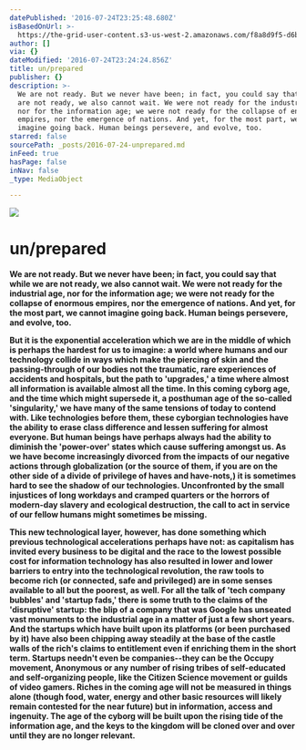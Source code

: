 ```yaml
---
datePublished: '2016-07-24T23:25:48.680Z'
isBasedOnUrl: >-
  https://the-grid-user-content.s3-us-west-2.amazonaws.com/f8a8d9f5-d6bb-421e-81b8-a05494df34a3.jpg
author: []
via: {}
dateModified: '2016-07-24T23:24:24.856Z'
title: un/prepared
publisher: {}
description: >-
  We are not ready. But we never have been; in fact, you could say that while we
  are not ready, we also cannot wait. We were not ready for the industrial age,
  nor for the information age; we were not ready for the collapse of enormous
  empires, nor the emergence of nations. And yet, for the most part, we cannot
  imagine going back. Human beings persevere, and evolve, too.
starred: false
sourcePath: _posts/2016-07-24-unprepared.md
inFeed: true
hasPage: false
inNav: false
_type: MediaObject

---
```

![](https://imgflo.herokuapp.com/graph/vahj1ThiexotieMo/2f435fda4c5e475b9eb53bd06421b52e/croprotate.jpg?cropheight=4001&cropwidth=6000&degrees=0&input=https%3A%2F%2Fthe-grid-user-content.s3-us-west-2.amazonaws.com%2Ff8a8d9f5-d6bb-421e-81b8-a05494df34a3.jpg&x=0&y=0)

# un/prepared

**We are not ready. But we never have been; in fact, you could say that while we are not ready, we also cannot wait. We were not ready for the industrial age, nor for the information age; we were not ready for the collapse of enormous empires, nor the emergence of nations. And yet, for the most part, we cannot imagine going back. Human beings persevere, and evolve, too.**

**But it is the exponential acceleration which we are in the middle of which is perhaps the hardest for us to imagine: a world where humans and our technology collide in ways which make the piercing of skin and the passing-through of our bodies not the traumatic, rare experiences of accidents and hospitals, but the path to 'upgrades,' a time where almost all information is available almost all the time. In this coming cyborg age, and the time which might supersede it, a posthuman age of the so-called 'singularity,' we have many of the same tensions of today to contend with. Like technologies before them, these cyborgian technologies have the ability to erase class difference and lessen suffering for almost everyone. But human beings have perhaps always had the ability to diminish the 'power-over' states which cause suffering amongst us. As we have become increasingly divorced from the impacts of our negative actions through globalization (or the source of them, if you are on the other side of a divide of privilege of haves and have-nots,) it is sometimes hard to see the shadow of our technologies. Unconfronted by the small injustices of long workdays and cramped quarters or the horrors of modern-day slavery and ecological destruction, the call to act in service of our fellow humans might sometimes be missing.**

**This new technological layer, however, has done something which previous technological accelerations perhaps have not: as capitalism has invited every business to be digital and the race to the lowest possible cost for information technology has also resulted in lower and lower barriers to entry into the technological revolution, the raw tools to become rich (or connected, safe and privileged) are in some senses available to all but the poorest, as well. For all the talk of 'tech company bubbles' and 'startup fads,' there is some truth to the claims of the 'disruptive' startup: the blip of a company that was Google has unseated vast monuments to the industrial age in a matter of just a few short years. And the startups which have built upon its platforms (or been purchased by it) have also been chipping away steadily at the base of the castle walls of the rich's claims to entitlement even if enriching them in the short term. Startups needn't even be companies--they can be the Occupy movement, Anonymous or any number of rising tribes of self-educated and self-organizing people, like the Citizen Science movement or guilds of video gamers. Riches in the coming age will not be measured in things alone (though food, water, energy and other basic resources will likely remain contested for the near future) but in information, access and ingenuity. The age of the cyborg will be built upon the rising tide of the information age, and the keys to the kingdom will be cloned over and over until they are no longer relevant.**